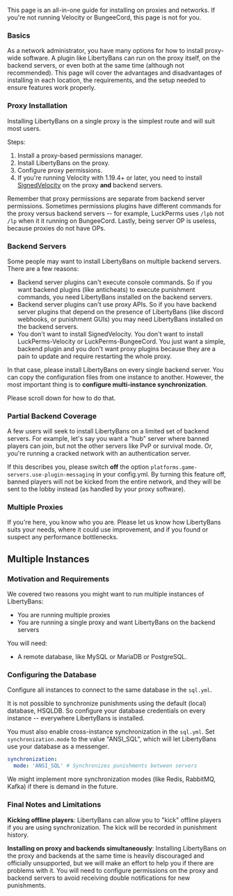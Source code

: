 
This page is an all-in-one guide for installing on proxies and networks. If you're not running Velocity or BungeeCord, this page is not for you.

### Basics

As a network administrator, you have many options for how to install proxy-wide software. A plugin like LibertyBans can run on the proxy itself, on the backend servers, or even both at the same time (although not recommended). This page will cover the advantages and disadvantages of installing in each location, the requirements, and the setup needed to ensure features work properly.

### Proxy Installation

Installing LibertyBans on a single proxy is the simplest route and will suit most users.

Steps:
1. Install a proxy-based permissions manager.
2. Install LibertyBans on the proxy.
3. Configure proxy permissions.
4. If you're running Velocity with 1.19.4+ or later, you need to install [SignedVelocity](https://modrinth.com/plugin/signedvelocity) on the proxy **and** backend servers.

Remember that proxy permissions are separate from backend server permissions. Sometimes permissions plugins have different commands for the proxy versus backend servers -- for example, LuckPerms uses `/lpb`  not `/lp` when it it running on BungeeCord. Lastly, being server OP is useless, because proxies do not have OPs.

### Backend Servers

Some people may want to install LibertyBans on multiple backend servers. There are a few reasons:
* Backend server plugins can't execute console commands. So if you want backend plugins (like anticheats) to execute punishment commands, you need LibertyBans installed on the backend servers.
* Backend server plugins can't use proxy APIs. So if you have backend server plugins that depend on the presence of LibertyBans (like discord webhooks, or punishment GUIs) you may need LibertyBans installed on the backend servers.
* You don't want to install SignedVelocity. You don't want to install LuckPerms-Velocity or LuckPerms-BungeeCord. You just want a simple, backend plugin and you don't want proxy plugins because they are a pain to update and require restarting the whole proxy.

In that case, please install LibertyBans on every single backend server. You can copy the configuration files from one instance to another. However, the most important thing is to **configure multi-instance synchronization**.

Please scroll down for how to do that.

### Partial Backend Coverage

A few users will seek to install LibertyBans on a limited set of backend servers. For example, let's say you want a "hub" server where banned players can join, but not the other servers like PvP or survival mode. Or, you're running a cracked network with an authentication server.

If this describes you, please switch **off** the option `platforms.game-servers.use-plugin-messaging` in your config.yml. By turning this feature off, banned players will not be kicked from the entire network, and they will be sent to the lobby instead (as handled by your proxy software).

### Multiple Proxies

If you're here, you know who you are. Please let us know how LibertyBans suits your needs, where it could use improvement, and if you found or suspect any performance bottlenecks.

## Multiple Instances

### Motivation and Requirements

We covered two reasons you might want to run multiple instances of LibertyBans:
* You are running multiple proxies
* You are running a single proxy and want LibertyBans on the backend servers

You will need:
* A remote database, like MySQL or MariaDB or PostgreSQL.

### Configuring the Database

Configure all instances to connect to the same database in the `sql.yml`.

It is not possible to synchronize punishments using the default (local) database, HSQLDB. So configure your database credentials on every instance -- everywhere LibertyBans is installed.

You must also enable cross-instance synchronization in the `sql.yml`. Set `synchronization.mode` to the value "ANSI_SQL", which will let LibertyBans use your database as a messenger.
```yaml
synchronization:
  mode: 'ANSI_SQL' # Synchronizes punishments between servers
```

We might implement more synchronization modes (like Redis, RabbitMQ, Kafka) if there is demand in the future.

### Final Notes and Limitations

**Kicking offline players**: LibertyBans can allow you to "kick" offline players if you are using synchronization. The kick will be recorded in punishment history.

**Installing on proxy and backends simultaneously**: Installing LibertyBans on the proxy and backends at the same time is heavily discouraged and officially unsupported, but we will make an effort to help you if there are problems with it. You will need to configure permissions on the proxy and backend servers to avoid receiving double notifications for new punishments.
